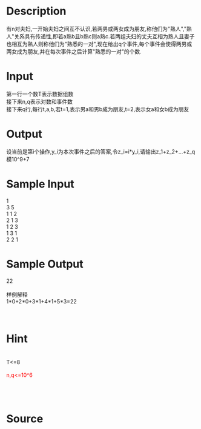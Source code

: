 
# Description

<div class="content"><div>
<div>有n对夫妇,一开始夫妇之间互不认识,若两男或两女成为朋友,称他们为&#34;熟人&#34;,&#34;熟人&#34;关系具有传递性,即若a熟b且b熟c则a熟c.若两组夫妇的丈夫互相为熟人且妻子也相互为熟人则称他们为&#34;熟悉的一对&#34;,现在给出q个事件,每个事件会使得两男或两女成为朋友,并在每次事件之后计算&#34;熟悉的一对&#34;的个数.</div>
</div>
<div></div>
<div></div>
<p></p></div>

# Input

<div class="content"><div>
<div>第一行一个数T表示数据组数</div>
<div>接下来n,q表示对数和事件数</div>
<div>接下来q行,每行t,a,b,若t=1,表示男a和男b成为朋友,t=2,表示女a和女b成为朋友</div>
</div>
<div>
<div></div>
</div>
<p></p></div>

# Output

<div class="content"><div>
<div>设当前是第i个操作,y_i为本次事件之后的答案,令z_i=i*y_i,请输出z_1+z_2+...+z_q模10^9+7</div>
</div>
<div>
<div></div>
</div>
<p></p></div>

# Sample Input

<div class="content"><span class="sampledata">1<br/>
3 5<br/>
1 1 2<br/>
2 1 3<br/>
1 2 3<br/>
1 3 1<br/>
2 2 1</span></div>

# Sample Output

<div class="content"><span class="sampledata">22<br/>
<br/>
样例解释<br/>
1*0+2*0+3*1+4*1+5*3=22<br/>
<br/>
<br/>
</span></div>

# Hint

<div class="content"><p></p><div><br/>
<div>T&lt;=8</div><br/>
<div><span style="color: rgb(255, 0, 0);">n,q&lt;=10^6</span></div><br/>
<div></div><br/>
</div><br/>
<p></p><p></p></div>

# Source

<div class="content"><p><a href="problemset.php?search="></a></p></div>

